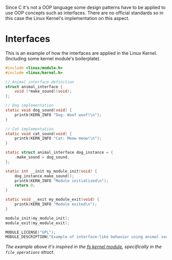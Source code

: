 Since C it's not a OOP language some design patterns have to be applied to use OOP concepts such as interfaces. There are no official standards so in this case the Linux Kernel's implementation on this aspect.

# Interfaces
This is an example of how the interfaces are applied in the Linux Kernel. (Including some kernel module's boilerplate).

```c
#include <linux/module.h>
#include <linux/kernel.h>

// Animal interface definition
struct animal_interface {
    void (*make_sound)(void);
};

// Dog implementation
static void dog_sound(void) {
    printk(KERN_INFO "Dog: Woof woof!\n");
}

// Cat implementation
static void cat_sound(void) {
    printk(KERN_INFO "Cat: Meow meow!\n");
}

static struct animal_interface dog_instance = {
    .make_sound = dog_sound,
};

static int __init my_module_init(void) {
    dog_instance.make_sound();
    printk(KERN_INFO "Module initialized\n");
    return 0;
}

static void __exit my_module_exit(void) {
    printk(KERN_INFO "Module exited\n");
}

module_init(my_module_init);
module_exit(my_module_exit);

MODULE_LICENSE("GPL");
MODULE_DESCRIPTION("Example of interface-like behavior using animal sounds");
```

*The example above it's inspired in the [fs kernel module](https://github.com/torvalds/linux/blob/master/include/linux/fs.h), specifically in the `file_operations` struct.*

